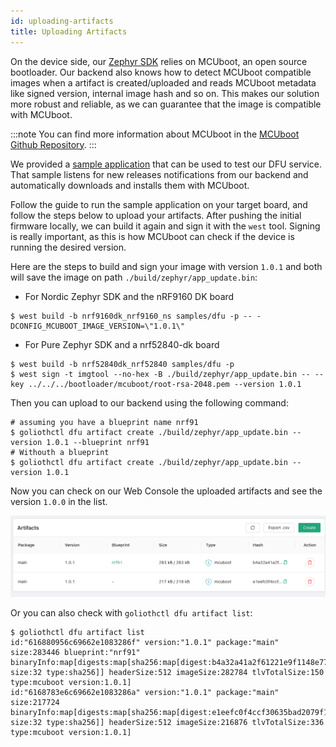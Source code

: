 ```yaml
---
id: uploading-artifacts
title: Uploading Artifacts
---
```


On the device side, our [Zephyr SDK](https://github.com/golioth/golioth-zephyr-sdk) relies on MCUboot, an open source bootloader. Our backend also knows how to detect MCUboot compatible images when a artifact is created/uploaded and reads MCUboot metadata like signed version, internal image hash and so on. This makes our solution more robust and reliable, as we can guarantee that the image is compatible with MCUboot.

:::note
You can find more information about MCUboot in the [MCUboot Github Repository](https://github.com/mcu-tools/mcuboot).
:::

We provided a [sample application](https://github.com/golioth/golioth-zephyr-sdk/tree/main/samples/dfu) that can be used to test our DFU service. That sample listens for new releases notifications from our backend and automatically downloads and installs them with MCUboot.

Follow the guide to run the sample application on your target board, and follow the steps below to upload your artifacts. After pushing the initial firmware locally, we can build it again and sign it with the `west` tool. Signing is really important, as this is how MCUboot can check if the device is running the desired version.

Here are the steps to build and sign your image with version `1.0.1` and both will save the image on path `./build/zephyr/app_update.bin`:

- For Nordic Zephyr SDK and the nRF9160 DK board

```
$ west build -b nrf9160dk_nrf9160_ns samples/dfu -p -- -DCONFIG_MCUBOOT_IMAGE_VERSION=\"1.0.1\"
```

- For Pure Zephyr SDK and a nrf52840-dk board

```
$ west build -b nrf52840dk_nrf52840 samples/dfu -p
$ west sign -t imgtool --no-hex -B ./build/zephyr/app_update.bin -- --key ../../../bootloader/mcuboot/root-rsa-2048.pem --version 1.0.1
```

Then you can upload to our backend using the following command:

```
# assuming you have a blueprint name nrf91
$ goliothctl dfu artifact create ./build/zephyr/app_update.bin --version 1.0.1 --blueprint nrf91
# Withouth a blueprint
$ goliothctl dfu artifact create ./build/zephyr/app_update.bin --version 1.0.1
```

Now you can check on our Web Console the uploaded artifacts and see the version `1.0.0` in the list.

![Artifacts MCUBoot](./assets/artifact-list.png)

Or you can also check with `goliothctl dfu artifact list`:

```
$ goliothctl dfu artifact list
id:"616880956c69662e1083286f" version:"1.0.1" package:"main" size:283446 blueprint:"nrf91" binaryInfo:map[digests:map[sha256:map[digest:b4a32a41a2f61221e9f1148e778f8d6406beea3ab9b854e929e4b34945fff578 size:32 type:sha256]] headerSize:512 imageSize:282784 tlvTotalSize:150 type:mcuboot version:1.0.1]
id:"6168783e6c69662e1083286a" version:"1.0.1" package:"main" size:217724 binaryInfo:map[digests:map[sha256:map[digest:e1eefc0f4ccf30635bad2079f154f662f80b294c3be03ca7605edcf13bc9e9f4 size:32 type:sha256]] headerSize:512 imageSize:216876 tlvTotalSize:336 type:mcuboot version:1.0.1]
```
